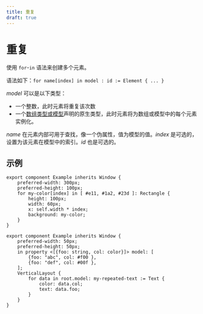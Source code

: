 ```yaml
---
title: 重复
draft: true
---
```

# 重复

使用 `for`-`in` 语法来创建多个元素。

语法如下：`for name[index] in model : id := Element { ... }`

*model* 可以是以下类型：

- 一个整数，此时元素将重复该次数
- 一个[数组类型或模型](https://releases.slint.dev/1.7.2/docs/slint/src/language/syntax/types#arrays-and-models)声明的原生类型，此时元素将为数组或模型中的每个元素实例化。

*name* 在元素内部可用于查找，像一个伪属性，值为模型的值。*index* 是可选的，设置为该元素在模型中的索引。*id* 也是可选的。

## 示例

```slint
export component Example inherits Window {
    preferred-width: 300px;
    preferred-height: 100px;
    for my-color[index] in [ #e11, #1a2, #23d ]: Rectangle {
        height: 100px;
        width: 60px;
        x: self.width * index;
        background: my-color;
    }
}
```

```slint
export component Example inherits Window {
    preferred-width: 50px;
    preferred-height: 50px;
    in property <[{foo: string, col: color}]> model: [
        {foo: "abc", col: #f00 },
        {foo: "def", col: #00f },
    ];
    VerticalLayout {
        for data in root.model: my-repeated-text := Text {
            color: data.col;
            text: data.foo;
        }
    }
}
```